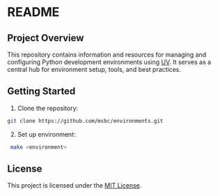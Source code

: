 # README

## Project Overview
This repository contains information and resources for managing and configuring Python development environments using [UV](https://github.com/astral-sh/uv). It serves as a central hub for environment setup, tools, and best practices.


## Getting Started
1. Clone the repository:
  ```bash
  git clone https://github.com/msbc/environments.git
  ```
2. Set up environment:
  ```bash
   make <environment>
  ```

## License
This project is licensed under the [MIT License](LICENSE).
